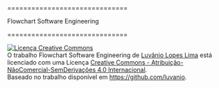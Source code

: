 ==============================

Flowchart Software Engineering

==============================

<a rel="license" href="http://creativecommons.org/licenses/by-nc-nd/4.0/"><img alt="Licença Creative Commons" style="border-width:0" src="http://i.creativecommons.org/l/by-nc-nd/4.0/88x31.png" /></a><br />O trabalho <span xmlns:dct="http://purl.org/dc/terms/" href="http://purl.org/dc/dcmitype/StillImage" property="dct:title" rel="dct:type">Flowchart Software Engineering</span> de <a xmlns:cc="http://creativecommons.org/ns#" href="https://twitter.com/luvanio" property="cc:attributionName" rel="cc:attributionURL">Luvânio Lopes Lima</a> está licenciado com uma Licença <a rel="license" href="http://creativecommons.org/licenses/by-nc-nd/4.0/">Creative Commons - Atribuição-NãoComercial-SemDerivações 4.0 Internacional</a>.<br />Baseado no trabalho disponível em <a xmlns:dct="http://purl.org/dc/terms/" href="https://github.com/luvanio" rel="dct:source">https://github.com/luvanio</a>.
